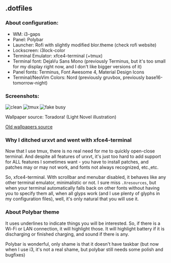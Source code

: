 ## .dotfiles

### About configuration:

* WM: i3-gaps
* Panel: Polybar
* Launcher: Rofi with slightly modified blor.theme (check rofi website)
* Lockscreen: i3lock-color
* Terminal Emulator: xfce4-terminal (+tmux)
* Terminal font: DejaVu Sans Mono (previously Terminus, but it's too small for my display right now, and I don't like bigger versions of it)
* Panel fonts: Terminus, Font Awesome 4, Material Design Icons
* Terminal/NeoVim Colors: Nord (previously gruvbox, previously base16-tomorrow-night)

### Screenshots:

![clean](https://raw.githubusercontent.com/SuperPrower/dotfiles/master/screenshots/clean.png)
![tmux](https://raw.githubusercontent.com/SuperPrower/dotfiles/master/screenshots/tmux.png)
![fake busy](https://raw.githubusercontent.com/SuperPrower/dotfiles/master/screenshots/busy.png)

Wallpaper source: Toradora! (Light Novel illustration)

[Old wallpapers source](https://imgur.com/gallery/hS40T)


### Why I ditched urxvt and went with xfce4-terminal
Now that I use tmux, there is no real need for me to quickly open-close terminal. And despite all features of urxvt, it's just too hard to add support for ALL features I sometimes want - you have to install patches, and patches may or may not work, and fonts not always recognized, etc.,etc.

So, xfce4-terminal. With scrollbar and menubar disabled, it behaves like any other terminal emulator, minimalistic or not. I sure miss `.Xresources`, but when your terminal automatically falls back on other fonts without having you to specify them all, when all glyps work (and I use plenty of glyphs in my configuration files), well, it's only natural that you will use it.

### About Polybar theme
It uses underlines to indicate things you will be interested. So, if there is a Wi-Fi or LAN connection, it will highlight those. It will highlight battery if it is discharging or finished charging, and sound if there is any.

Polybar is wonderful, only shame is that it doesn't have taskbar (but now when I use i3, it's not a real shame, but polybar still needs some polish and bugfixes)
